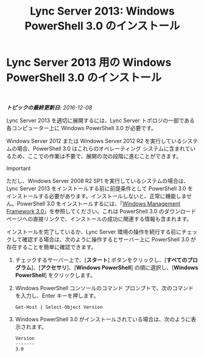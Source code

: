 ﻿---
title: 'Lync Server 2013: Windows PowerShell 3.0 のインストール'
TOCTitle: Windows PowerShell 3.0 のインストール
ms:assetid: d87bf21e-0a43-41cb-8fdc-626cedec8538
ms:mtpsurl: https://technet.microsoft.com/ja-jp/library/JJ205328(v=OCS.15)
ms:contentKeyID: 48273805
ms.date: 12/10/2016
mtps_version: v=OCS.15
ms.translationtype: HT
---

# Lync Server 2013 用の Windows PowerShell 3.0 のインストール

 

_**トピックの最終更新日:** 2016-12-08_

Lync Server 2013 を適切に展開するには、Lync Server トポロジの一部である各コンピューター上に Windows PowerShell 3.0 が必要です。

Windows Server 2012 または Windows Server 2012 R2 を実行しているシステムの場合、PowerShell 3.0 はこれらのオペレーティング システムに含まれているため、ここでの作業は不要で、展開の次の段階に進むことができます。


> [!IMPORTANT]
> ただし、Windows Server 2008 R2 SP1 を実行しているシステムの場合は、Lync Server 2013 をインストールする前に前提条件として PowerShell 3.0 をインストールする必要があります。インストールしないと、正常に機能しません。PowerShell 3.0 をインストールするには、「<A href="http://go.microsoft.com/fwlink/p/?linkid=329800">Windows Management Framework 3.0</A>」を参照してください。これは PowerShell 3.0 のダウンロード ページへの直接リンクで、インストールの成功に関連する情報も含まれます。



インストールを完了しているか、Lync Server 環境の操作を続行する前にチェックして確認する場合は、次のように操作するとサーバー上に PowerShell 3.0 が存在することを簡単に確認できます。

1.  チェックするサーバー上で、\[**スタート**\] ボタンをクリックし、\[**すべてのプログラム**\]、\[**アクセサリ**\]、\[**Windows PowerShell**\] の順に選択し、\[**Windows PowerShell**\] をクリックします。

2.  Windows PowerShell コンソールのコマンド プロンプトで、次のコマンドを入力し、Enter キーを押します。
    
        Get-Host | Select-Object Version

3.  Windows PowerShell 3.0 がインストールされている場合は、次のように表示されます。
    
        Version
        -------
        3.0


